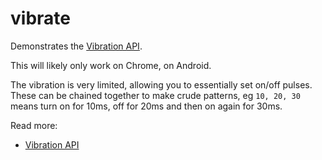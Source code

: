 # vibrate

Demonstrates the [Vibration API](https://developer.mozilla.org/en-US/docs/Web/API/Vibration_API).

This will likely only work on Chrome, on Android.

The vibration is very limited, allowing you to essentially set on/off pulses. These can be chained together to make crude patterns,
eg `10, 20, 30` means turn on for 10ms, off for 20ms and then on again for 30ms.

Read more:
* [Vibration API](https://developer.mozilla.org/en-US/docs/Web/API/Vibration_API)
